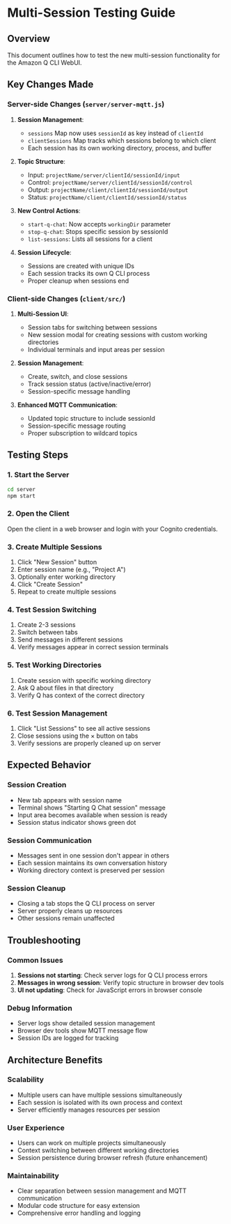 # Multi-Session Testing Guide

## Overview
This document outlines how to test the new multi-session functionality for the Amazon Q CLI WebUI.

## Key Changes Made

### Server-side Changes (`server/server-mqtt.js`)
1. **Session Management**: 
   - `sessions` Map now uses `sessionId` as key instead of `clientId`
   - `clientSessions` Map tracks which sessions belong to which client
   - Each session has its own working directory, process, and buffer

2. **Topic Structure**: 
   - Input: `projectName/server/clientId/sessionId/input`
   - Control: `projectName/server/clientId/sessionId/control`
   - Output: `projectName/client/clientId/sessionId/output`
   - Status: `projectName/client/clientId/sessionId/status`

3. **New Control Actions**:
   - `start-q-chat`: Now accepts `workingDir` parameter
   - `stop-q-chat`: Stops specific session by sessionId
   - `list-sessions`: Lists all sessions for a client

4. **Session Lifecycle**:
   - Sessions are created with unique IDs
   - Each session tracks its own Q CLI process
   - Proper cleanup when sessions end

### Client-side Changes (`client/src/`)
1. **Multi-Session UI**:
   - Session tabs for switching between sessions
   - New session modal for creating sessions with custom working directories
   - Individual terminals and input areas per session

2. **Session Management**:
   - Create, switch, and close sessions
   - Track session status (active/inactive/error)
   - Session-specific message handling

3. **Enhanced MQTT Communication**:
   - Updated topic structure to include sessionId
   - Session-specific message routing
   - Proper subscription to wildcard topics

## Testing Steps

### 1. Start the Server
```bash
cd server
npm start
```

### 2. Open the Client
Open the client in a web browser and login with your Cognito credentials.

### 3. Create Multiple Sessions
1. Click "New Session" button
2. Enter session name (e.g., "Project A")
3. Optionally enter working directory
4. Click "Create Session"
5. Repeat to create multiple sessions

### 4. Test Session Switching
1. Create 2-3 sessions
2. Switch between tabs
3. Send messages in different sessions
4. Verify messages appear in correct session terminals

### 5. Test Working Directories
1. Create session with specific working directory
2. Ask Q about files in that directory
3. Verify Q has context of the correct directory

### 6. Test Session Management
1. Click "List Sessions" to see all active sessions
2. Close sessions using the × button on tabs
3. Verify sessions are properly cleaned up on server

## Expected Behavior

### Session Creation
- New tab appears with session name
- Terminal shows "Starting Q Chat session" message
- Input area becomes available when session is ready
- Session status indicator shows green dot

### Session Communication
- Messages sent in one session don't appear in others
- Each session maintains its own conversation history
- Working directory context is preserved per session

### Session Cleanup
- Closing a tab stops the Q CLI process on server
- Server properly cleans up resources
- Other sessions remain unaffected

## Troubleshooting

### Common Issues
1. **Sessions not starting**: Check server logs for Q CLI process errors
2. **Messages in wrong session**: Verify topic structure in browser dev tools
3. **UI not updating**: Check for JavaScript errors in browser console

### Debug Information
- Server logs show detailed session management
- Browser dev tools show MQTT message flow
- Session IDs are logged for tracking

## Architecture Benefits

### Scalability
- Multiple users can have multiple sessions simultaneously
- Each session is isolated with its own process and context
- Server efficiently manages resources per session

### User Experience
- Users can work on multiple projects simultaneously
- Context switching between different working directories
- Session persistence during browser refresh (future enhancement)

### Maintainability
- Clear separation between session management and MQTT communication
- Modular code structure for easy extension
- Comprehensive error handling and logging

